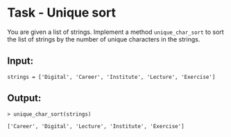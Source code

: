 # Task - Unique sort

You are given a list of strings. Implement a method `unique_char_sort` to sort the list of strings by the number of unique characters in the strings.

## Input:

```
strings = ['Digital', 'Career', 'Institute', 'Lecture', 'Exercise']
```

## Output:

```
> unique_char_sort(strings)

['Career', 'Digital', 'Lecture', 'Institute', 'Exercise']
```